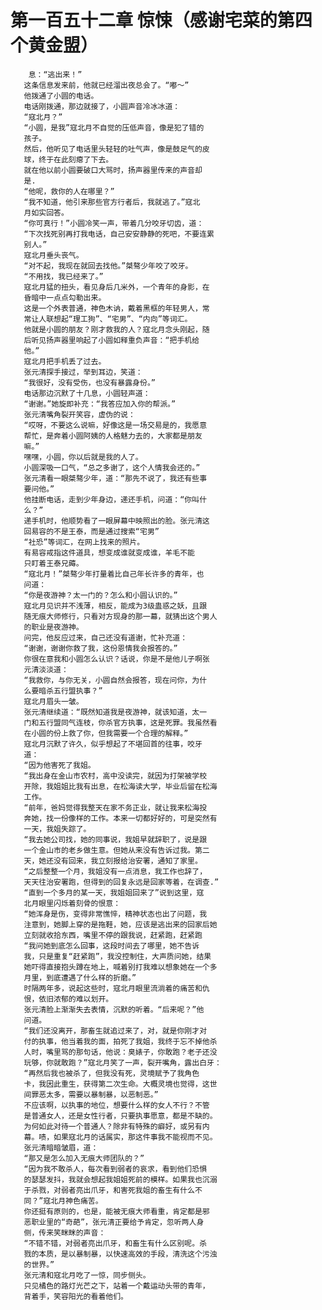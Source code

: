 # 第一百五十二章 惊悚（感谢宅菜的第四个黄金盟）
        息：“逃出来！”
       这条信息发来前，他就已经溜出夜总会了。“嘟～”
       他拨通了小圆的电话。
       电话刚拨通，那边就接了，小圆声音冷冰冰道：
       “寇北月？”
       “小圆，是我”寇北月不自觉的压低声音，像是犯了错的
       孩子。
       然后，他听见了电话里头轻轻的吐气声，像是鼓足气的皮
       球，终于在此刻瘪了下去。
       就在他以前小圆要破口大骂时，扬声器里传来的声音却
       是.
       “他呢，救你的人在哪里？”
       “我不知道，他引来那些官方行者后，我就逃了。”寇北
       月如实回答。
       “你可真行！”小圆冷笑一声，带着几分咬牙切齿，道：
       “下次找死别再打我电话，自己安安静静的死吧，不要连累
       别人。”
       寇北月垂头丧气。
       “对不起，我现在就回去找他。”桀骜少年咬了咬牙。
       “不用找，我已经来了。”
       寇北月猛的扭头，看见身后几米外，一个青年的身影，在
       昏暗中一点点勾勒出来。
       这是一个外表普通，神色木讷，戴着黑框的年轻男人，常
       常让人联想起“理工狗”、“宅男”、“内向”等词汇。
       他就是小圆的朋友？刚才救我的人？寇北月念头刚起，随
       后听见扬声器里响起了小圆如释重负声音：“把手机给
       他。”
       寇北月把手机丢了过去。
       张元清探手接过，举到耳边，笑道：
       “我很好，没有受伤，也没有暴露身份。”
       电话那边沉默了十几息，小圆轻声道：
       “谢谢。”她旋即补充：“我答应加入你的帮派。”
       张元清嘴角裂开笑容，虚伪的说：
       “哎呀，不要这么说嘛，好像这是一场交易是的，我愿意
       帮忙，是奔着小圆阿姨的人格魅力去的，大家都是朋友
       嘛。”
       嘿嘿，小圆，你以后就是我的人了。
       小圆深吸一口气，“总之多谢了，这个人情我会还的。”
       张元清看一眼桀骜少年，道：“那先不说了，我还有些事
       要问他。”
       他挂断电话，走到少年身边，递还手机，问道：“你叫什
       么？”
       递手机时，他顺势看了一眼屏幕中映照出的脸。张元清这
       回易容的不是王泰，而是通过搜索“宅男”
       “社恐”等词汇，在网上找来的照片。
       有易容戒指这件道具，想变成谁就变成谁，羊毛不能
       只盯着王泰兄薅。
       “寇北月！”桀骜少年打量着比自己年长许多的青年，也
       问道：
       “你是夜游神？太一门的？怎么和小圆认识的。”
       寇北月见识并不浅薄，相反，能成为3级蛊惑之妖，且跟
       随无痕大师修行，只看对方现身的那一幕，就猜出这个男人
       的职业是夜游神。
       问完，他反应过来，自己还没有道谢，忙补充道：
       “谢谢，谢谢你救了我，这份恩情我会报答的。”
       你很在意我和小圆怎么认识？话说，你是不是他儿子啊张
       元清淡淡道：
       “我救你，与你无关，小圆自然会报答，现在问你，为什
       么要暗杀五行盟执事？”
       寇北月眉头一皱。
       张元清继续道：“既然知道我是夜游神，就该知道，太一
       门和五行盟同气连枝，你杀官方执事，这是死罪。我虽然看
       在小圆的份上救了你，但我需要一个合理的解释。”
       寇北月沉默了许久，似乎想起了不堪回首的往事，咬牙
       道：
       “因为他害死了我姐。
       “我出身在金山市农村，高中没读完，就因为打架被学校
       开除，我姐姐比我有出息，在松海读大学，毕业后留在松海
       工作。
       “前年，爸妈觉得我整天在家不务正业，就让我来松海投
       奔她，找一份像样的工作。本来一切都好好的，可是突然有
       一天，我姐失踪了。
       “我去她公司找，她的同事说，我姐早就辞职了，说是跟
       一个金山市的老乡做生意。但她从来没有告诉过我。第二
       天，她还没有回来，我立刻报给治安署，通知了家里。
       “之后整整一个月，我姐没有一点消息，我工作也辞了，
       天天往治安署跑，但得到的回复永远是回家等着，在调查.”
       “直到一个多月的某一天，我姐姐回来了”说到这里，寇
       北月眼里闪烁着刻骨的恨意：
       “她浑身是伤，变得非常憔悴，精神状态也出了问题，我
       注意到，她脚上穿的是拖鞋，她，应该是逃出来的回家后她
       立刻就收拾东西，嘴里不停的跟我说，赶紧跑，赶紧跑
       “我问她到底怎么回事，这段时间去了哪里，她不告诉
       我，只是重复“赶紧跑”，我没控制住，大声质问她，结果
       她吓得直接抱头蹲在地上，喊着别打我难以想象她在一个多
       月里，到底遭遇了什么样的折磨。”
       时隔两年多，说起这些时，寇北月眼里流淌着的痛苦和仇
       恨，依旧浓郁的难以划开。
       张元清脸上渐渐失去表情，沉默的听着。“后来呢？”他
       问道。
       “我们还没离开，那畜生就追过来了，对，就是你刚才对
       付的执事，他当着我的面，拍死了我姐，我终于忘不掉他杀
       人时，嘴里骂的那句话，他说：臭婊子，你敢跑？老子还没
       玩够，你就敢跑？”寇北月笑了一声，裂开嘴角，露出白牙：
       “再然后我也被杀了，但我没有死，灵境赋予了我角色
       卡，我因此重生，获得第二次生命。大概灵境也觉得，这世
       间罪恶太多，需要以暴制暴，以恶制恶。”
       不应该啊，以执事的地位，想要什么样的女人不行？不管
       是普通女人，还是女性行者，只要执事愿意，都是不缺的。
       为何如此对待一个普通人？除非有特殊的癖好，或另有内
       幕。啧，如果寇北月的话属实，那这件事我不能视而不见。
       张元清暗暗皱眉，道：
       “那又是怎么加入无痕大师团队的？”
       “因为我不敢杀人，每次看到弱者的哀求，看到他们恐惧
       的瑟瑟发抖，我就会想起我姐姐死前的模样。如果我也沉溺
       于杀戮，对弱者亮出爪牙，和害死我姐的畜生有什么不
       同？”寇北月神色痛苦。
       你还挺有原则的，也是，能被无痕大师看重，肯定都是邪
       恶职业里的“奇葩”，张元清正要给予肯定，忽听两人身
       侧，传来笑眯眯的声音：
       “不错不错，对弱者亮出爪牙，和畜生有什么区别呢。杀
       戮的本质，是以暴制暴，以快速高效的手段，清洗这个污浊
       的世界。”
       张元清和寇北月吃了一惊，同步侧头。
       只见橘色的路灯光芒之下，站着一个戴运动头带的青年，
       背着手，笑容阳光的看着他们。